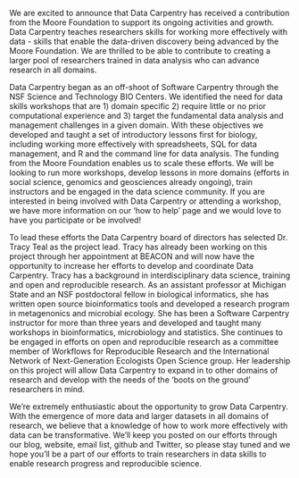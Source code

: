 We are excited to announce that Data Carpentry has received a contribution from the Moore Foundation to support its ongoing activities and growth. Data Carpentry teaches researchers skills for working more effectively with data - skills that enable the data-driven discovery being advanced by the Moore Foundation. We are thrilled to be able to contribute to creating a larger pool of researchers trained in data analysis who can advance research in all domains. 

Data Carpentry began as an off-shoot of Software Carpentry through the NSF Science and Technology BIO Centers.  We identified the need for data skills workshops that are 1) domain specific 2) require little or no prior computational experience and 3) target the fundamental data analysis and management challenges in a given domain. With these objectives we developed and taught a set of introductory lessons first for biology, including working more effectively with spreadsheets, SQL for data management, and R and the command line for data analysis. The funding from the Moore Foundation enables us to scale these efforts. We will be looking to run more workshops, develop lessons in more domains (efforts in social science, genomics and geosciences already ongoing), train instructors and be engaged in the data science community. If you are interested in being involved with Data Carpentry or attending a workshop, we have more information on our ‘how to help’ page and we would love to have you participate or be involved! 

To lead these efforts the Data Carpentry board of directors has selected Dr. Tracy Teal as the project lead. Tracy has already been working on this project through her appointment at BEACON and will now have the opportunity to increase her efforts to develop and coordinate Data Carpentry. Tracy has a background in interdisciplinary data science, training and open and reproducible research. As an assistant professor at Michigan State and an NSF postdoctoral fellow in biological informatics, she has written open source bioinformatics tools and developed a research program in metagenonics and microbial ecology. She has been a Software Carpentry instructor for more than three years and developed and taught many workshops in bioinformatics, microbiology and statistics. She continues to be engaged in efforts on open and reproducible research as a committee member of Workflows for Reproducible Research and the International Network of Next-Generation Ecologists Open Science group. Her leadership on this project will allow Data Carpentry to expand in to other domains of research and develop with the needs of the ‘boots on the ground’ researchers in mind. 

We’re extremely enthusiastic about the opportunity to grow Data Carpentry. With the emergence of more data and larger datasets in all domains of research, we believe that a knowledge of how to work more effectively with data can be transformative. We’ll keep you posted on our efforts through our blog, website, email list, github and Twitter, so please stay tuned and we hope you’ll be a part of our efforts to train researchers in data skills to enable research progress and reproducible science.